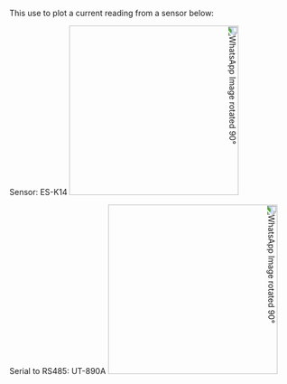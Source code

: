 This use to plot a current reading from a sensor below:

Sensor:
ES-K14
<img src="https://github.com/user-attachments/assets/013cf474-7bd0-42ad-ac21-82e6de46d401" style="transform: rotate(90deg); width: 300px;" alt="WhatsApp Image rotated 90°">

Serial to RS485:
UT-890A
<img src="https://github.com/user-attachments/assets/312ab84b-c9ca-4278-b438-606b83da77bc" style="transform: rotate(90deg); width: 300px;" alt="WhatsApp Image rotated 90°">

